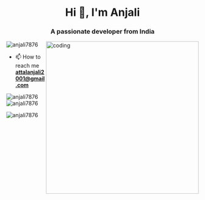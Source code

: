 
<h1 align="center">Hi 👋, I'm Anjali</h1>
<h3 align="center">A passionate developer from India</h3>
<img align="right" alt="coding" width="400" src="https://cdn.dribbble.com/users/1857592/screenshots/3848396/character-typing.gif">

<p align="left"> <img src="https://komarev.com/ghpvc/?username=anjali7876&label=Profile%20views&color=0e75b6&style=flat" alt="anjali7876" /> </p>

- 📫 How to reach me **attalanjali2001@gmail.com**


<p><img align="left" src="https://github-readme-stats.vercel.app/api/top-langs?username=anjali7876&show_icons=true&locale=en&layout=compact" alt="anjali7876" /></p>

<p>&nbsp;<img align="center" src="https://github-readme-stats.vercel.app/api?username=anjali7876&show_icons=true&locale=en" alt="anjali7876" /></p>

<p><img align="center" src="https://github-readme-streak-stats.herokuapp.com/?user=anjali7876&" alt="anjali7876" /></p>

